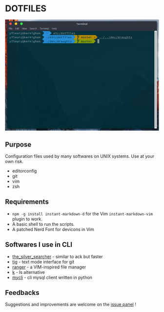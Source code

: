 # DOTFILES

![Terminal](./screenshots/terminal.png)

## Purpose

Configuration files used by many softwares on UNIX systems. Use at your own risk.

* editorconfig
* git
* vim
* zsh

## Requirements

* `npm -g install instant-markdown-d` for the Vim `instant-markdown-vim` plugin to work.
* A basic shell to run the scripts.
* A patched Nerd Font for devicons in Vim

## Softwares I use in CLI

* [the\_silver\_searcher](https://github.com/ggreer/the_silver_searcher) - similar to ack but faster
* [tig](https://github.com/jonas/tig) - text mode interface for git
* [ranger](https://github.com/ranger/ranger) - a VIM-inspired file manager
* [k](https://github.com/supercrabtree/k) - ls alternative
* [mycli](https://github.com/dbcli/mycli) - cli mysql client written in python

## Feedbacks

Suggestions and improvements are welcome on the [issue panel](https://github.com/yoannfleurydev/dotfiles/issues/new) !

